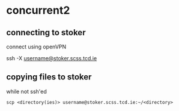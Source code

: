 # concurrent2

## connecting to stoker
connect using openVPN

ssh -X username@stoker.scss.tcd.ie

## copying files to stoker
while not ssh'ed

`scp <directory(ies)> username@stoker.scss.tcd.ie:~/<directory>`
